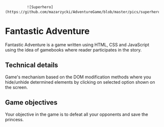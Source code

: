               ![Superhero](https://github.com/mazarzycki/AdventureGame/blob/master/pics/superhero.png)
                      
 
 # Fantastic Adventure
Fantastic Adventure is a game written using HTML, CSS and JavaScript using the idea of gamebooks where reader participates in the story. </br>

## Technical details

Game's mechanism based on the DOM modification methods where you hide/unhide determined elements by clicking on selected option shown on the screen.

## Game objectives

Your objective in the game is to defeat all your opponents and save the princess. 

